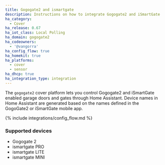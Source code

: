 ```yaml
---
title: Gogogate2 and ismartgate
description: Instructions on how to integrate Gogogate2 and iSmartGate enabled garage door covers into Home Assistant.
ha_category:
  - Cover
ha_release: 0.67
ha_iot_class: Local Polling
ha_domain: gogogate2
ha_codeowners:
  - '@vangorra'
ha_config_flow: true
ha_homekit: true
ha_platforms:
  - cover
  - sensor
ha_dhcp: true
ha_integration_type: integration
---
```


The `gogogate2` cover platform lets you control Gogogate2 and iSmartGate enabled garage doors and gates through Home Assistant. Device names in Home Assistant are generated based on the names defined in the GogoGate2 or iSmartGate mobile app.

{% include integrations/config_flow.md %}

### Supported devices

- Gogogate 2
- ismartgate PRO
- ismartgate LITE
- ismartgate MINI
